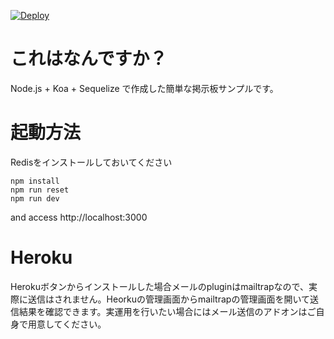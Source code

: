 [![Deploy](https://www.herokucdn.com/deploy/button.svg)](https://heroku.com/deploy)

# これはなんですか？
Node.js + Koa + Sequelize で作成した簡単な掲示板サンプルです。

# 起動方法
Redisをインストールしておいてください

```
npm install
npm run reset
npm run dev
```

and access http://localhost:3000

# Heroku
Herokuボタンからインストールした場合メールのpluginはmailtrapなので、実際に送信はされません。Heorkuの管理画面からmailtrapの管理画面を開いて送信結果を確認できます。実運用を行いたい場合にはメール送信のアドオンはご自身で用意してください。

